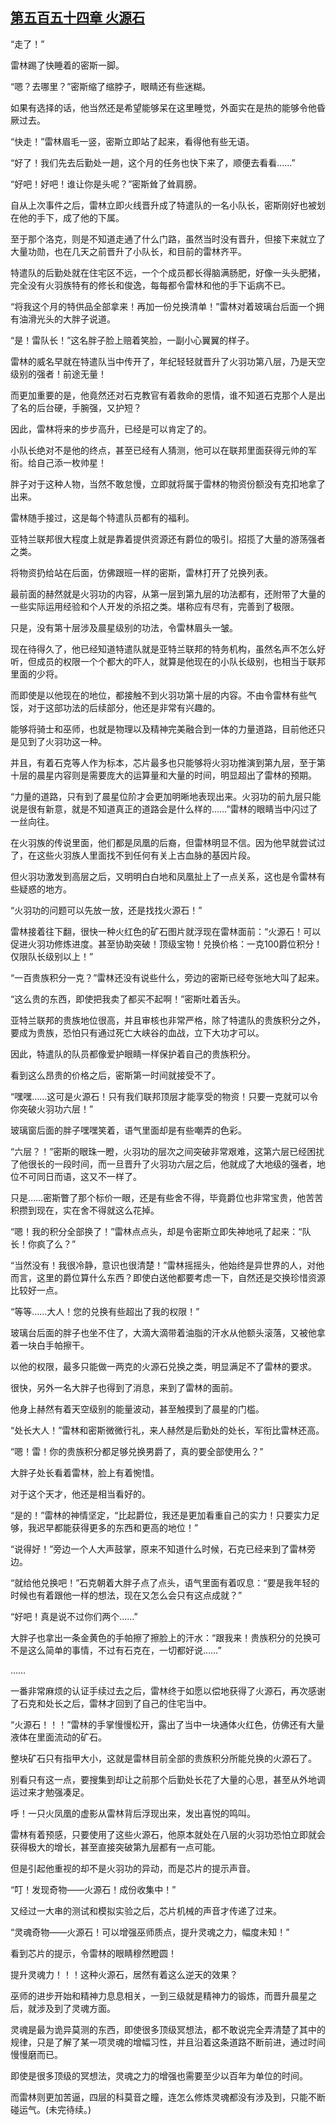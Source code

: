 ## [第五百五十四章 火源石](https://www.xxbiquge.com/11_11222/8951902.html)


  “走了！”

  雷林踢了快睡着的密斯一脚。

  “嗯？去哪里？”密斯缩了缩脖子，眼睛还有些迷糊。

  如果有选择的话，他当然还是希望能够呆在这里睡觉，外面实在是热的能够令他昏厥过去。

  “快走！”雷林眉毛一竖，密斯立即站了起来，看得他有些无语。

  “好了！我们先去后勤处一趟，这个月的任务也快下来了，顺便去看看……”

  “好吧！好吧！谁让你是头呢？”密斯耸了耸肩膀。

  自从上次事件之后，雷林立即火线晋升成了特遣队的一名小队长，密斯刚好也被划在他的手下，成了他的下属。

  至于那个洛克，则是不知道走通了什么门路，虽然当时没有晋升，但接下来就立了大量功勋，也在几天之前晋升了小队长，和目前的雷林齐平。

  特遣队的后勤处就在住宅区不远，一个个成员都长得脑满肠肥，好像一头头肥猪，完全没有火羽族特有的修长和俊逸，每每都令雷林和他的手下诟病不已。

  “将我这个月的特供品全部拿来！再加一份兑换清单！”雷林对着玻璃台后面一个拥有油滑光头的大胖子说道。

  “是！雷队长！”这名胖子脸上赔着笑脸，一副小心翼翼的样子。

  雷林的威名早就在特遣队当中传开了，年纪轻轻就晋升了火羽功第八层，乃是天空级别的强者！前途无量！

  而更加重要的是，他竟然还对石克教官有着救命的恩情，谁不知道石克那个人是出了名的后台硬，手腕强，又护短？

  因此，雷林将来的步步高升，已经是可以肯定了的。

  小队长绝对不是他的终点，甚至已经有人猜测，他可以在联邦里面获得元帅的军衔。给自己添一枚帅星！

  胖子对于这种人物，当然不敢怠慢，立即就将属于雷林的物资份额没有克扣地拿了出来。

  雷林随手接过，这是每个特遣队员都有的福利。

  亚特兰联邦很大程度上就是靠着提供资源还有爵位的吸引。招揽了大量的游荡强者之类。

  将物资扔给站在后面，仿佛跟班一样的密斯，雷林打开了兑换列表。

  最前面的赫然就是火羽功的内容，从第一层到第九层的功法都有，还附带了大量的一些实际运用经验和个人开发的杀招之类。堪称应有尽有，完善到了极限。

  只是，没有第十层涉及晨星级别的功法，令雷林眉头一皱。

  现在待得久了，他已经知道特遣队就是亚特兰联邦的特务机构，虽然名声不怎么好听，但成员的权限一个个都大的吓人，就算是他现在的小队长级别，也相当于联邦里面的少将。

  而即使是以他现在的地位，都接触不到火羽功第十层的内容。不由令雷林有些气馁，对于这部功法的后续部分，他还是非常有兴趣的。

  能够将骑士和巫师，也就是物理以及精神完美融合到一体的力量道路，目前他还只是见到了火羽功这一种。

  并且，有着石克等人作为标本，芯片最多也只能够将火羽功推演到第九层，至于第十层的晨星内容则是需要庞大的运算量和大量的时间，明显超出了雷林的预期。

  “力量的道路，只有到了晨星位阶才会更加明晰地表现出来。火羽功的前九层只能说是很有新意，就是不知道真正的道路会是什么样的……”雷林的眼睛当中闪过了一丝向往。

  在火羽族的传说里面，他们都是凤凰的后裔，但雷林明显不信。因为他早就尝试过了，在这些火羽族人里面找不到任何有关上古血脉的基因片段。

  但火羽功激发到高层之后，又明明白白地和凤凰扯上了一点关系，这也是令雷林有些疑惑的地方。

  “火羽功的问题可以先放一放，还是找找火源石！”

  雷林接着往下翻，很快一种火红色的矿石图片就浮现在雷林面前：“火源石！可以促进火羽功修炼进度。甚至协助突破！顶级宝物！兑换价格：一克100爵位积分！仅限队长级别以上！”

  “一百贵族积分一克？”雷林还没有说些什么，旁边的密斯已经夸张地大叫了起来。

  “这么贵的东西，即使把我卖了都买不起啊！”密斯吐着舌头。

  亚特兰联邦的贵族地位很高，并且审核也非常严格，除了特遣队的贵族积分之外，要成为贵族，恐怕只有通过死亡大峡谷的血战，立下大功才可以。

  因此，特遣队的队员都像爱护眼睛一样保护着自己的贵族积分。

  看到这么昂贵的价格之后，密斯第一时间就接受不了。

  “嘿嘿……这可是火源石！只有我们联邦顶层才能享受的物资！只要一克就可以令你突破火羽功六层！”

  玻璃窗后面的胖子嘿嘿笑着，语气里面却是有些嘲弄的色彩。

  “六层？！”密斯的眼珠一瞪，火羽功的层次之间突破非常艰难，这第六层已经困扰了他很长的一段时间，而一旦晋升了火羽功六层之后，他就成了大地级的强者，地位不可同日而语，这又不一样了。

  只是……密斯瞥了那个标价一眼，还是有些舍不得，毕竟爵位也非常宝贵，他苦苦积攒到现在，实在舍不得就这么花掉。

  “嗯！我的积分全部换了！”雷林点点头，却是令密斯立即失神地吼了起来：“队长！你疯了么？”

  “当然没有！我很冷静，意识也很清楚！”雷林摇摇头，他始终是异世界的人，对他而言，这里的爵位算什么东西？即使白送他都要考虑一下，自然还是交换珍惜资源比较好一点。

  “等等……大人！您的兑换有些超出了我的权限！”

  玻璃台后面的胖子也坐不住了，大滴大滴带着油脂的汗水从他额头滚落，又被他拿着一块白手帕擦干。

  以他的权限，最多只能做一两克的火源石兑换之类，明显满足不了雷林的要求。

  很快，另外一名大胖子也得到了消息，来到了雷林的面前。

  他身上赫然有着天空级别的能量波动，甚至触摸到了晨星的门槛。

  “处长大人！”雷林和密斯微微行礼，来人赫然是后勤处的处长，军衔比雷林还高。

  “嗯！雷！你的贵族积分都足够兑换男爵了，真的要全部使用么？”

  大胖子处长看着雷林，脸上有着惋惜。

  对于这个天才，他还是相当看好的。

  “是的！”雷林的神情坚定，“比起爵位，我还是更加看重自己的实力！只要实力足够，我迟早都能获得更多的东西和更高的地位！”

  “说得好！”旁边一个人大声鼓掌，原来不知道什么时候，石克已经来到了雷林旁边。

  “就给他兑换吧！”石克朝着大胖子点了点头，语气里面有着叹息：“要是我年轻的时候也有着跟他一样的想法，现在又怎么会只有这点成就？”

  “好吧！真是说不过你们两个……”

  大胖子也拿出一条金黄色的手帕擦了擦脸上的汗水：“跟我来！贵族积分的兑换可不是这么简单的事情，不过有石克在，一切都好说……”

  ……

  一番非常麻烦的认证手续过去之后，雷林终于如愿以偿地获得了火源石，再次感谢了石克和处长之后，雷林才回到了自己的住宅当中。

  “火源石！！！”雷林的手掌慢慢松开，露出了当中一块通体火红色，仿佛还有大量液体在里面流动的矿石。

  整块矿石只有指甲大小，这就是雷林目前全部的贵族积分所能兑换的火源石了。

  别看只有这一点，要搜集到却让之前那个后勤处长花了大量的心思，甚至从外地调运过来才勉强凑足。

  呼！一只火凤凰的虚影从雷林背后浮现出来，发出喜悦的鸣叫。

  雷林有着预感，只要使用了这些火源石，他原本就处在八层的火羽功恐怕立即就会获得极大的增长，甚至直接突破第九层都有一点可能。

  但是引起他重视的却不是火羽功的异动，而是芯片的提示声音。

  “叮！发现奇物——火源石！成份收集中！”

  又经过一大串的测试和模拟实验之后，芯片机械的声音才传递了过来。

  “灵魂奇物——火源石！可以增强巫师质点，提升灵魂之力，幅度未知！”

  看到芯片的提示，令雷林的眼睛穆然瞪圆！

  提升灵魂力！！！这种火源石，居然有着这么逆天的效果？

  巫师的进步开始和精神力息息相关，一到三级就是精神力的锻炼，而晋升晨星之后，就涉及到了灵魂方面。

  灵魂是最为诡异莫测的东西，即使很多顶级冥想法，都不敢说完全弄清楚了其中的规律，只是了解了某一项灵魂的增幅习性，并且沿着这条道路不断前进，通过时间慢慢磨而已。

  即使是很多顶级的冥想法，灵魂之力的增强也需要至少以百年为单位的时间。

  而雷林则更加苦逼，四层的科莫音之瞳，连怎么修炼灵魂都没有涉及到，只能不断碰运气。(未完待续。)
